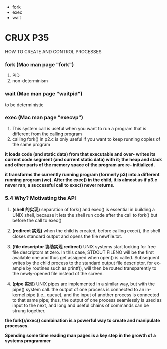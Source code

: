 * fork
* exec
* wait

# CRUX P35 
HOW TO CREATE AND CONTROL PROCESSES

### fork    (Mac man page "fork")
1. PID
2. non-determinism

### wait    (Mac man page "waitpid")
to be deterministic

### exec    (Mac man page "execvp")
1. This system call is useful when you want to run a program that is different from the calling program
2. calling fork() in p2.c is only useful if you want to keep running copies of the same program

__it loads code (and static data) from that executable and over- writes its current code segment (and current static data) with it; the heap and stack and other parts of the memory space of the program are re- initialized.__

__it transforms the currently running program (formerly p3) into a different running program (wc). After the exec() in the child, it is almost as if p3.c never ran; a successful call to exec() never returns.__


### 5.4 Why? Motivating the API
1. **(shell 的实现)** separation of fork() and exec() is essential in building a UNIX shell, because it lets the shell run code after the call to fork() but before the call to exec()
2. **(redirect 实现)** when the child is created, before calling exec(), the shell closes standard output and opens the file newfile.txt.
3. **(file descriptor 协助实现 redirect)** UNIX systems start looking for free file descriptors at zero. In this case, STDOUT FILENO will be the first available one and thus get assigned when open() is called. Subsequent writes by the child process to the standard output file descriptor, for ex- ample by routines such as printf(), will then be routed transparently to the newly-opened file instead of the screen.

4. **(pipe 实现)** UNIX pipes are implemented in a similar way, but with the pipe() system call. the output of one process is connected to an in- kernel pipe (i.e., queue), and the input of another process is connected to that same pipe; thus, the output of one process seamlessly is used as input to the next, and long and useful chains of commands can be strung together.

**the fork()/exec() combination is a powerful way to create and manipulate processes.**

**Spending some time reading man pages is a key step in the growth of a systems programmer**



